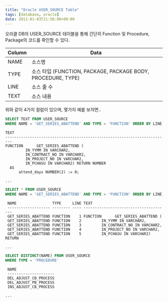 ```yaml
---
title: "Oracle USER_SOURCE Table"
tags: [database, oracle]
date: 2011-01-03T21:58:00+09:00
---
```


오라클 DB의 USER\_SOURCE 테이블을 통해 간단히 Function 및 Procedure, Package의 코드를 확인할 수 있다.

| Column | Data   |
|--------|--------|
| NAME   | 소스명 |
| TYPE   | 소스 타입 (FUNCTION, PACKAGE, PACKAGE BODY, PROCEDURE, TYPE) |
| LINE   | 소스 줄 수 |
| TEXT   | 소스 내용 |

  
위와 같이 4가지 컬럼이 있으며, 몇가지 예를 보자면..  
  
```sql
SELECT TEXT FROM USER_SOURCE
WHERE NAME = 'GET_SERIES_ABATTEND' AND TYPE = 'FUNCTION' ORDER BY LINE;
```

```
TEXT  
-------------------------------------------------------------------------  
FUNCTION      GET_SERIES_ABATTEND (    
         IN_YYMM IN VARCHAR2,    
         IN_CONTRACT_NO IN VARCHAR2,    
         IN_PROJECT_NO IN VARCHAR2,    
         IN_PCHASU IN VARCHAR2) RETURN NUMBER   
  AS      
      attend_days NUMBER(2) := 0;      
  
...  
```
  
```sql
SELECT * FROM USER_SOURCE
WHERE NAME = 'GET_SERIES_ABATTEND' AND TYPE = 'FUNCTION' ORDER BY LINE;
```

```
 NAME                TYPE     LINE TEXT  
 ------------------- -------- ---- --------------------------------------  
 GET_SERIES_ABATTEND FUNCTION    1 FUNCTION      GET_SERIES_ABATTEND (    
 GET_SERIES_ABATTEND FUNCTION    2         IN_YYMM IN VARCHAR2,    
 GET_SERIES_ABATTEND FUNCTION    3         IN_CONTRACT_NO IN VARCHAR2,    
 GET_SERIES_ABATTEND FUNCTION    4         IN_PROJECT_NO IN VARCHAR2,    
 GET_SERIES_ABATTEND FUNCTION    5         IN_PCHASU IN VARCHAR2) RETURN  
 
...
```

```sql
SELECT DISTINCT(NAME) FROM USER_SOURCE
WHERE TYPE = 'PROCEDURE'
```

```  
 NAME  
 ---------------------  
 DEL_ADJUST_CB_PROCESS  
 DEL_ADJUST_PB_PROCESS  
 INS_ADJUST_CB_PROCESS  
  
...  
```
  
